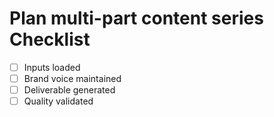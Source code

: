 # Plan multi-part content series Checklist

- [ ] Inputs loaded
- [ ] Brand voice maintained
- [ ] Deliverable generated
- [ ] Quality validated
